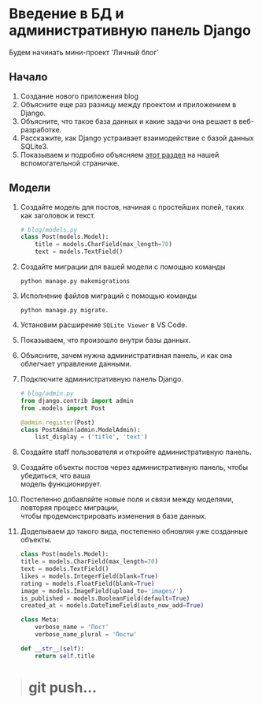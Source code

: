 # Введение в БД и административную панель Django
Будем начинать мини-проект 'Личный блог'

## Начало
1. Создание нового приложения blog
2. Объясните еще раз разницу между проектом и приложением в Django.
3. Объясните, что такое база данных и какие задачи она решает в веб-разработке.
4. Расскажите, как Django устраивает взаимодействие с базой данных SQLite3.
5. Показываем и подробно объясняем [этот раздел](https://github.com/Artasov/itcompot-methods/blob/main/django-base.md#%D1%81%D0%BE%D0%B7%D0%B4%D0%B0%D0%BD%D0%B8%D0%B5-%D0%BF%D1%80%D0%BE%D1%81%D1%82%D0%B5%D0%B9%D1%88%D0%B5%D0%B9-%D0%BC%D0%BE%D0%B4%D0%B5%D0%BB%D0%B8-%D0%B4%D0%BB%D1%8F-%D1%82%D0%BE%D0%B2%D0%B0%D1%80%D0%B0) на нашей вспомогательной страничке.
## Модели

1. Создайте модель для постов, начиная с простейших полей, таких как заголовок и текст.
    ```python
    # blog/models.py
    class Post(models.Model):
        title = models.CharField(max_length=70)
        text = models.TextField()
    ```
2. Создайте миграции для вашей модели с помощью команды <br>

    `python manage.py makemigrations`

3. Исполнение файлов миграций с помощью команды 

   `python manage.py migrate.`

4. Установим расширение `SQLite Viewer` в VS Code.
5. Показываем, что произошло внутри базы данных.
6. Объясните, зачем нужна административная панель, и как она облегчает управление данными.
7. Подключите административную панель Django.
   ```python
   # blog/admin.py
   from django.contrib import admin
   from .models import Post
   
   @admin.register(Post)
   class PostAdmin(admin.ModelAdmin):
       list_display = ('title', 'text')
   ```
8. Создайте staff пользователя и откройте административную панель.
9. Создайте объекты постов через административную панель, чтобы убедиться, что ваша <br>
   модель функционирует.
10. Постепенно добавляйте новые поля и связи между моделями, повторяя процесс миграции, <br>
    чтобы продемонстрировать изменения в базе данных.
11. Доделываем до такого вида, постепенно обновляя уже созданные объекты.
    ```python
    class Post(models.Model):
    title = models.CharField(max_length=70)
    text = models.TextField()
    likes = models.IntegerField(blank=True)
    rating = models.FloatField(blank=True)
    image = models.ImageField(upload_to='images/')
    is_published = models.BooleanField(default=True)
    created_at = models.DateTimeField(auto_now_add=True)
    
    class Meta:
        verbose_name = 'Пост'
        verbose_name_plural = 'Посты'

    def __str__(self):
        return self.title
    ```

># git push...